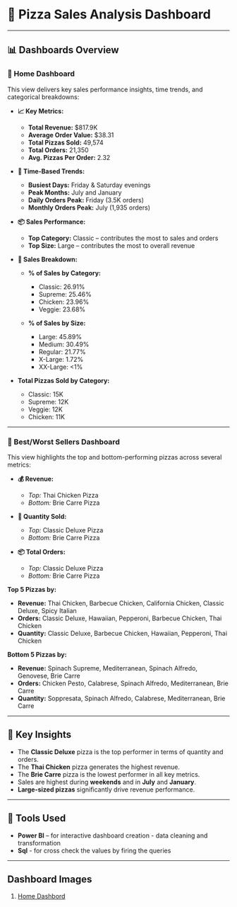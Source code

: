 # 🍕 Pizza Sales Analysis Dashboard

---

## 📊 Dashboards Overview

### 🔹 Home Dashboard

This view delivers key sales performance insights, time trends, and categorical breakdowns:

* **📈 Key Metrics:**

  * **Total Revenue:** \$817.9K
  * **Average Order Value:** \$38.31
  * **Total Pizzas Sold:** 49,574
  * **Total Orders:** 21,350
  * **Avg. Pizzas Per Order:** 2.32

* **📅 Time-Based Trends:**

  * **Busiest Days:** Friday & Saturday evenings
  * **Peak Months:** July and January
  * **Daily Orders Peak:** Friday (3.5K orders)
  * **Monthly Orders Peak:** July (1,935 orders)

* **📦 Sales Performance:**

  * **Top Category:** Classic – contributes the most to sales and orders
  * **Top Size:** Large – contributes the most to overall revenue

* **🧁 Sales Breakdown:**

  * **% of Sales by Category:**

    * Classic: 26.91%
    * Supreme: 25.46%
    * Chicken: 23.96%
    * Veggie: 23.68%
  * **% of Sales by Size:**

    * Large: 45.89%
    * Medium: 30.49%
    * Regular: 21.77%
    * X-Large: 1.72%
    * XX-Large: <1%

* **Total Pizzas Sold by Category:**

  * Classic: 15K
  * Supreme: 12K
  * Veggie: 12K
  * Chicken: 11K

---

### 🔹 Best/Worst Sellers Dashboard

This view highlights the top and bottom-performing pizzas across several metrics:

* **💰 Revenue:**

  * *Top:* Thai Chicken Pizza
  * *Bottom:* Brie Carre Pizza

* **🧾 Quantity Sold:**

  * *Top:* Classic Deluxe Pizza
  * *Bottom:* Brie Carre Pizza

* **📦 Total Orders:**

  * *Top:* Classic Deluxe Pizza
  * *Bottom:* Brie Carre Pizza

**Top 5 Pizzas by:**

* **Revenue:** Thai Chicken, Barbecue Chicken, California Chicken, Classic Deluxe, Spicy Italian
* **Orders:** Classic Deluxe, Hawaiian, Pepperoni, Barbecue Chicken, Thai Chicken
* **Quantity:** Classic Deluxe, Barbecue Chicken, Hawaiian, Pepperoni, Thai Chicken

**Bottom 5 Pizzas by:**

* **Revenue:** Spinach Supreme, Mediterranean, Spinach Alfredo, Genovese, Brie Carre
* **Orders:** Chicken Pesto, Calabrese, Spinach Alfredo, Mediterranean, Brie Carre
* **Quantity:** Soppresata, Spinach Alfredo, Calabrese, Mediterranean, Brie Carre

---

## 📌 Key Insights

* The **Classic Deluxe** pizza is the top performer in terms of quantity and orders.
* The **Thai Chicken** pizza generates the highest revenue.
* The **Brie Carre** pizza is the lowest performer in all key metrics.
* Sales are highest during **weekends** and in **July** and **January**.
* **Large-sized pizzas** significantly drive revenue performance.

---

## 💼 Tools Used

* **Power BI** – for interactive dashboard creation
               - data cleaning and transformation
* **Sql** - for cross check the values by firing the queries

---
## Dashboard Images
1. <a href=""> Home Dashbord </a>

